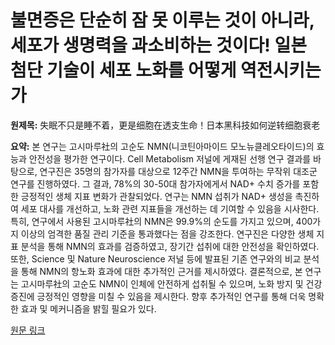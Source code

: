 # 불면증은 단순히 잠 못 이루는 것이 아니라, 세포가 생명력을 과소비하는 것이다! 일본 첨단 기술이 세포 노화를 어떻게 역전시키는가

**원제목:** 失眠不只是睡不着，更是细胞在透支生命！日本黑科技如何逆转细胞衰老

**요약:** 본 연구는 고시마루社의 고순도 NMN(니코틴아마이드 모노뉴클레오타이드)의 효능과 안전성을 평가한 연구이다.  Cell Metabolism 저널에 게재된 선행 연구 결과를 바탕으로,  연구진은 35명의 참가자를 대상으로 12주간 NMN을 투여하는 무작위 대조군 연구를 진행하였다. 그 결과,  78%의 30-50대 참가자에게서 NAD+ 수치 증가를 포함한 긍정적인 생체 지표 변화가 관찰되었다.  연구는 NMN 섭취가 NAD+ 생성을 촉진하여 세포 대사를 개선하고,  노화 관련 지표들을 개선하는 데 기여할 수 있음을 시사한다. 특히,  연구에서 사용된 고시마루社의 NMN은 99.9%의 순도를 가지고 있으며,  400가지 이상의 엄격한 품질 관리 기준을 통과했다는 점을 강조한다.  연구진은  다양한 생체 지표 분석을 통해 NMN의 효과를 검증하였고,  장기간 섭취에 대한 안전성을 확인하였다.  또한,  Science 및 Nature Neuroscience 저널 등에 발표된 기존 연구와의 비교 분석을 통해 NMN의 항노화 효과에 대한 추가적인 근거를 제시하였다.  결론적으로,  본 연구는 고시마루社의 고순도 NMN이 인체에 안전하게 섭취될 수 있으며,  노화 방지 및 건강 증진에 긍정적인 영향을 미칠 수 있음을 제시한다.  향후 추가적인 연구를 통해 더욱 명확한 효과 및 메커니즘을 밝힐 필요가 있다.

[원문 링크](https://tech.china.com/jujiao/2025/0723/1703523.html)
